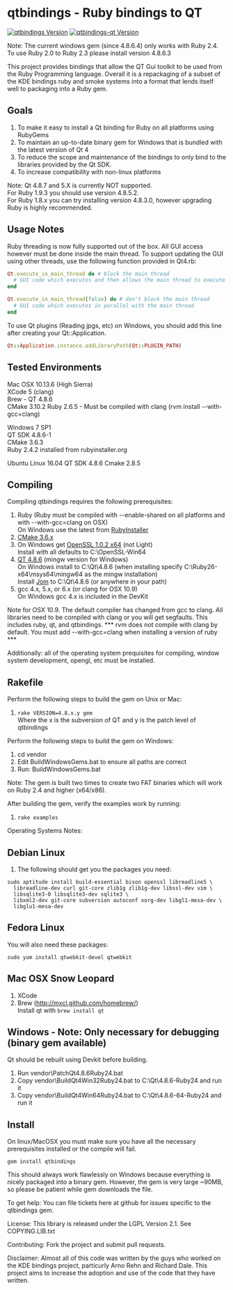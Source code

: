 # qtbindings - Ruby bindings to QT

[![qtbindings Version](https://badge.fury.io/rb/qtbindings.svg)](https://badge.fury.io/rb/qtbindings)
[![qtbindings-qt Version](https://badge.fury.io/rb/qtbindings-qt.svg)](https://badge.fury.io/rb/qtbindings-qt)

Note: The current windows gem (since 4.8.6.4) only works with Ruby 2.4.  To use Ruby 2.0 to Ruby 2.3 please install version 4.8.6.3

This project provides bindings that allow the QT Gui toolkit to be used from the
Ruby Programming language. Overall it is a repackaging of a subset of the KDE
bindings ruby and smoke systems into a format that lends itself well to
packaging into a Ruby gem.

Goals
-----
1.  To make it easy to install a Qt binding for Ruby on all platforms using RubyGems
2.  To maintain an up-to-date binary gem for Windows that is bundled with the latest version of Qt 4
3.  To reduce the scope and maintenance of the bindings to only bind to the libraries provided by the Qt SDK.
4.  To increase compatibility with non-linux platforms

Note: Qt 4.8.7 and 5.X is currently NOT supported.  
For Ruby 1.9.3 you should use version 4.8.5.2.  
For Ruby 1.8.x you can try installing version 4.8.3.0, however upgrading Ruby is highly recommended.  

Usage Notes
------------
Ruby threading is now fully supported out of the box. All GUI access however must be done
inside the main thread. To support updating the GUI using other threads, use the following function
provided in Qt4.rb:

```ruby
Qt.execute_in_main_thread do # block the main thread
  # GUI code which executes and then allows the main thread to execute
end

Qt.execute_in_main_thread(false) do # don't block the main thread
  # GUI code which executes in parallel with the main thread
end
```

To use Qt plugins (Reading jpgs, etc) on Windows, you should add this line after creating your Qt::Application.

```ruby
Qt::Application.instance.addLibraryPath(Qt::PLUGIN_PATH)
```

Tested Environments
--------------------
Mac OSX 10.13.6 (High Sierra)  
XCode 5 (clang)  
Brew - QT 4.8.6  
CMake 3.10.2
Ruby 2.6.5 - Must be compiled with clang (rvm install <version> --with-gcc=clang)

Windows 7 SP1  
QT SDK 4.8.6-1  
CMake 3.6.3  
Ruby 2.4.2 installed from rubyinstaller.org  

Ubuntu Linux 16.04
QT SDK 4.8.6
Cmake 2.8.5  

Compiling
---------
Compiling qtbindings requires the following prerequisites:

1.  Ruby (Ruby must be compiled with --enable-shared on all platforms and with --with-gcc=clang on OSX)  
    On Windows use the latest from [RubyInstaller](http://rubyinstaller.org/downloads/)  
2.  [CMake 3.6.x](https://cmake.org/download)
3.  On Windows get [OpenSSL 1.0.2 x64](http://slproweb.com/products/Win32OpenSSL.html) (not Light)  
    Install with all defaults to C:\OpenSSL-Win64  
4.  [QT 4.8.6](https://download.qt.io/archive/qt/4.8/4.8.6/) (mingw version for Windows)  
    On Windows install to C:\Qt\4.8.6  (when installing specify C:\Ruby26-x64\msys64\mingw64 as the mingw installation)  
    Install [Jom](https://wiki.qt.io/Jom) to C:\Qt\4.8.6 (or anywhere in your path)  
5.  gcc 4.x, 5.x, or 6.x (or clang for OSX 10.9)  
    On Windows gcc 4.x is included in the DevKit  

Note for OSX 10.9.  The default compiler has changed from gcc to clang.   All libraries need to be compiled with clang or you will get segfaults.  This includes ruby, qt, and qtbindings.  *** rvm does not compile with clang by default.  You must add --with-gcc=clang when installing a version of ruby ***

Additionally: all of the operating system prequisites for compiling, window system development, opengl, etc must be installed.

Rakefile
--------
Perform the following steps to build the gem on Unix or Mac:

1. `rake VERSION=4.8.x.y gem`  
    Where the x is the subversion of QT and y is the patch level of qtbindings

Perform the following steps to build the gem on Windows:

1. cd vendor
2. Edit BuildWindowsGems.bat to ensure all paths are correct
3. Run: BuildWindowsGems.bat

Note: The gem is built two times to create two FAT binaries which will work on Ruby 2.4 and higher (x64/x86).

After building the gem, verify the examples work by running:

1. `rake examples`

Operating Systems Notes:

Debian Linux
------------

1. The following should get you the packages you need:

```
sudo aptitude install build-essential bison openssl libreadline5 \
  libreadline-dev curl git-core zlib1g zlib1g-dev libssl-dev vim \
  libsqlite3-0 libsqlite3-dev sqlite3 \
  libxml2-dev git-core subversion autoconf xorg-dev libgl1-mesa-dev \
  libglu1-mesa-dev
```

Fedora Linux
------------

You will also need these packages:
```
sudo yum install qtwebkit-devel qtwebkit
```

Mac OSX Snow Leopard
-----------------------

1. XCode
2. Brew (http://mxcl.github.com/homebrew/)  
   Install qt with `brew install qt`

Windows - Note: Only necessary for debugging (binary gem available)
--------
Qt should be rebuilt using Devkit before building.

1. Run vendor\PatchQt4.8.6Ruby24.bat
2. Copy vendor\BuildQt4Win32Ruby24.bat to C:\Qt\4.8.6-Ruby24 and run it
3. Copy vendor\BuildQt4Win64Ruby24.bat to C:\Qt\4.8.6-64-Ruby24 and run it

Install
------
On linux/MacOSX you must make sure you have all the necessary prerequisites
installed or the compile will fail.

    gem install qtbindings

This should always work flawlessly on Windows because everything is nicely packaged into a binary gem. However, the gem is very large ~90MB, so please be patient while gem downloads the file.

To get help:
You can file tickets here at github for issues specific to the qtbindings gem.

License:
This library is released under the LGPL Version 2.1.
See COPYING.LIB.txt

Contributing:
Fork the project and submit pull requests.

Disclaimer:
Almost all of this code was written by the guys who worked on the KDE bindings project, particurly Arno Rehn and Richard Dale. This project aims to increase the adoption and use of the code that they have written.

